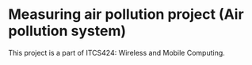 # Measuring air pollution project (Air pollution system)

This project is a part of ITCS424: Wireless and Mobile Computing.